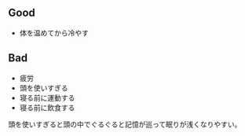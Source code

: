 ## Good

- 体を温めてから冷やす

## Bad

- 疲労
- 頭を使いすぎる
- 寝る前に運動する
- 寝る前に飲食する

頭を使いすぎると頭の中でぐるぐると記憶が巡って眠りが浅くなりやすい。
